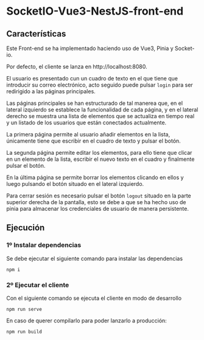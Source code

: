 # SocketIO-Vue3-NestJS-front-end
## Características
Este Front-end se ha implementado haciendo uso de Vue3, Pinia y Socket-io. 

Por defecto, el cliente se lanza en http://localhost:8080. 

El usuario es presentado cun un cuadro de texto en el que tiene que introducir su correo electrónico, acto seguido puede pulsar `login` para ser redirigido a las páginas principales.

Las páginas principales se han estructurado de tal manerea que, en el lateral izquierdo se establece la funcionalidad de cada página, y en el lateral derecho se muestra una lista de elementos que se actualiza en tiempo real y un listado de los usuarios que están conectados actualmente.

La primera página permite al usuario añadir elementos en la lista, únicamente tiene que escribir en el cuadro de texto y pulsar el botón.

La segunda página permite editar los elementos, para ello tiene que clicar en un elemento de la lista, escribir el nuevo texto en el cuadro y finalmente pulsar el botón.

En la última página se permite borrar los elementos clicando en ellos y luego pulsando el botón situado en el lateral izquierdo.

Para cerrar sesión es necesario pulsar el botón `logout` situado en la parte superior derecha de la pantalla, esto se debe a que se ha hecho uso de pinia para almacenar los credenciales de usuario de manera persistente.
 


## Ejecución
### 1º Instalar dependencias
Se debe ejecutar el siguiente comando para instalar las dependencias
```
npm i
```

### 2º Ejecutar el cliente
Con el siguiente comando se ejecuta el cliente en modo de desarrollo
```
npm run serve
```
En caso de querer compilarlo para poder lanzarlo a producción: 
```
npm run build
``` 



 